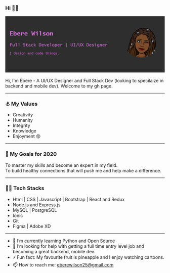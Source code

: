 ### Hi :superhero_woman:

<img src="https://github.com/Eberewilson/Eberewilson/blob/master/gh-image.png">

Hi, I'm Ebere - A UI/UX Designer and Full Stack Dev (looking to specilaize in backend and mobile dev). Welcome to my gh page.

----------------------------------------------------------------------------------------------------------------------------

### :anchor: My Values
- Creativity
- Humanity
- Integrity
- Knowledge
- Enjoyment  :stuck_out_tongue_closed_eyes:

-----------------------------------------------------------------------------------------------------------------------------

### 🔭 My Goals for 2020
To master my skills and become an expert in my field. <br>
To build healthy connections that will push me and help make a difference.

------------------------------------------------------------------------------------------------------------------------------

### :woman_technologist: Tech Stacks
- Html | CSS | Javascript | Bootstrap | React and Redux
- Node.js and Express.js
- MySQL | PostgreSQL
- Ionic
- Git
- Figma | Adobe XD

-----------------------------------------------------------------------------------------------------------------------------

- 🌱 I’m currently learning Python and Open Source
- 🤔 I’m looking for help with getting a full time entry level job and becoming a great backend, mobile dev.
- ⚡ Fun fact: My favourite fruit is pineapple and I enjoy watching cartoons.
- 📫 How to reach me: eberewilson25@gmail.com


<!--
**Eberewilson/Eberewilson** is a ✨ _special_ ✨ repository because its `README.md` (this file) appears on your GitHub profile.

Here are some ideas to get you started:

- 🔭 I’m currently working on ...
- 👯 I’m looking to collaborate on ...
- 💬 Ask me about ...
- 😄 Pronouns: ...
-->
